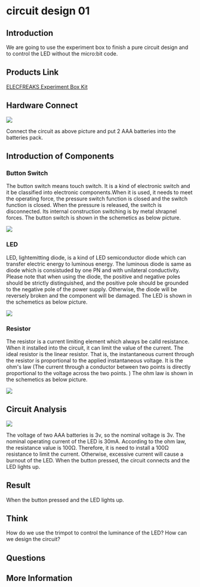 # circuit design 01 

## Introduction ##

We are going to use the experiment box to finish a pure circuit design and to control the LED without the micro:bit code.

## Products Link

[ELECFREAKS Experiment Box Kit](https://www.elecfreaks.com/experimentboxformicrobit.html)

## Hardware Connect ##


![](./images/yz5xnRg.png)

 Connect the circuit as above picture and put 2 AAA batteries into the batteries pack.

## Introduction of Components ##

### Button Switch ###
 The button switch means touch switch. It is a kind of electronic switch and it be classified into electronic components.When it is used, it needs to meet the operating force, the pressure switch function is closed and the switch function is closed. When the pressure is released, the switch is disconnected. Its internal construction switching is by metal shrapnel forces.
 The button switch is shown in the schemetics as below picture.

![](./images/a7hZ4QV.jpg)


### LED ###

 LED, lightemitting diode, is a kind of LED semiconductor diode which can transfer electric energy to luminous energy. The luminous diode is same as diode which is consistuded by one PN and with unilateral conductivity. Please note that when using the diode, the positive and negative poles should be strictly distinguished, and the positive pole should be grounded to the negative pole of the power supply. Otherwise, the diode will be reversely broken and the component will be damaged.
 The LED is shown in the schemetics as below picture.

![](./images/X7Q3maG.jpg)

### Resistor ###

 The resistor is a current limiting element which always be calld resistance. When it installed into the circuit, it can limit the value of the current. The ideal resistor is the linear resistor. That is, the instantaneous current through the resistor is proportional to the applied instantaneous voltage. It is the ohm's law (The current through a conductor between two points is directly proportional to the voltage across the two points. )
 The ohm law is shown in the schemetics as below picture.

![](./images/97GAPYc.png)

## Circuit Analysis ##


![](./images/QjQIE0O.png)

 The voltage of two AAA batteries is 3v, so the nominal voltage is 3v. The nominal operating current of the LED is 30mA. According to the ohm law, the resistance value is 100Ω. Therefore, it is need to install a 100Ω resistance to limit the current. Otherwise, excessive current will cause a burnout of the LED. 
 When the button pressed, the circuit connects and the LED lights up. 


## Result


 When the button pressed and the LED lights up.

## Think 


 How do we use the trimpot to control the luminance of the LED? How can we design the circuit?

## Questions


## More Information  

